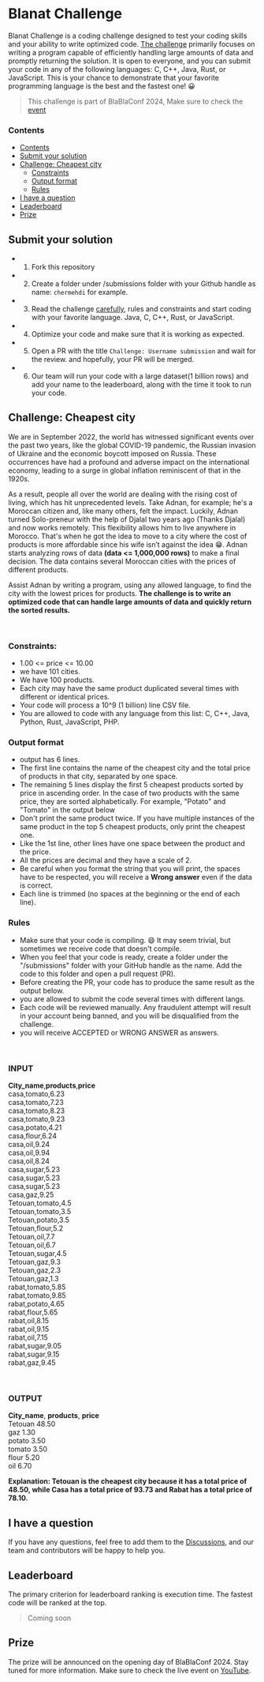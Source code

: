 # Blanat Challenge

Blanat Challenge is a coding challenge designed to test your coding skills and your ability to write optimized code. [The challenge](#challenge-cheapest-city) primarily focuses on writing a program capable of efficiently handling large amounts of data and promptly returning the solution. It is open to everyone, and you can submit your code in any of the following languages: C, C++, Java, Rust, or JavaScript. This is your chance to demonstrate that your favorite programming language is the best and the fastest one! 😀

> This challenge is part of BlaBlaConf 2024, Make sure to check the [event](https://blablaconf.com)

### Contents

- [Contents](#contents)
- [Submit your solution](#submit-your-solution)
- [Challenge: Cheapest city](#challenge-cheapest-city)
  - [Constraints](#constraints)
  - [Output format](#output-format)
  - [Rules](#rules)
- [I have a question](#i-have-a-question)
- [Leaderboard](#leaderboard)
- [Prize](#prize)

## Submit your solution

- 1. Fork this repository
- 2. Create a folder under /submissions folder with your Github handle as name: `chermehdi` for example.
- 3. Read the challenge [carefully](#challenge-cheapest-city), rules and constraints and start coding with your favorite language. Java, C, C++, Rust, or JavaScript.
- 4. Optimize your code and make sure that it is working as expected.
- 5. Open a PR with the title `Challenge: Username submission` and wait for the review. and hopefully, your PR will be merged.
- 6. Our team will run your code with a large dataset(1 billion rows) and add your name to the leaderboard, along with the time it took to run your code.

## Challenge: Cheapest city

We are in September 2022, the world has witnessed significant events over the past two years, like the global COVID-19 pandemic, the Russian invasion of Ukraine and the economic boycott imposed on Russia. These occurrences have had a profound and adverse impact on the international economy, leading to a surge in global inflation reminiscent of that in the 1920s.

As a result, people all over the world are dealing with the rising cost of living, which has hit unprecedented levels. Take Adnan, for example; he's a Moroccan citizen and, like many others, felt the impact. Luckily, Adnan turned Solo-preneur with the help of Djalal two years ago (Thanks Djalal) and now works remotely. This flexibility allows him to live anywhere in Morocco. That's when he got the idea to move to a city where the cost of products is more affordable since his wife isn’t against the idea 😁. Adnan starts analyzing rows of data **(data <= 1,000,000 rows)** to make a final decision. The data contains several Moroccan cities with the prices of different products.

Assist Adnan by writing a program, using any allowed language, to find the city with the lowest prices for products. **The challenge is to write an optimized code that can handle large amounts of data and quickly return the sorted results.**

<br>

### Constraints:

- 1.00 <= price <= 10.00
- we have 101 cities.
- We have 100 products.
- Each city may have the same product duplicated several times with different or identical prices.
- Your code will process a 10^9 (1 billion) line CSV file.
- You are allowed to code with any language from this list: C, C++, Java, Python, Rust, JavaScript, PHP.

### Output format

- output has 6 lines.
- The first line contains the name of the cheapest city and the total price of products in that city, separated by one space.
- The remaining 5 lines display the first 5 cheapest products sorted by price in ascending order. In the case of two products with the same price, they are sorted alphabetically. For example, "Potato" and "Tomato" in the output below
- Don't print the same product twice. If you have multiple instances of the same product in the top 5 cheapest products, only print the cheapest one.
- Like the 1st line, other lines have one space between the product and the price.
- All the prices are decimal and they have a scale of 2.
- Be careful when you format the string that you will print, the spaces have to be respected, you will receive a **Wrong answer** even if the data is correct.
- Each line is trimmed (no spaces at the beginning or the end of each line).

### Rules

- Make sure that your code is compiling. 😄 It may seem trivial, but sometimes we receive code that doesn't compile.
- When you feel that your code is ready, create a folder under the "/submissions" folder with your GitHub handle as the name. Add the code to this folder and open a pull request (PR).
- Before creating the PR, your code has to produce the same result as the output below.
- you are allowed to submit the code several times with different langs.
- Each code will be reviewed manually. Any fraudulent attempt will result in your account being banned, and you will be disqualified from the challenge.
- you will receive ACCEPTED or WRONG ANSWER as answers.

<br>

### INPUT

**City_name**,**products**,**price**<br>
casa,tomato,6.23<br>
casa,tomato,7.23<br>
casa,tomato,8.23<br>
casa,tomato,9.23<br>
casa,potato,4.21<br>
casa,flour,6.24<br>
casa,oil,9.24<br>
casa,oil,9.94<br>
casa,oil,8.24<br>
casa,sugar,5.23<br>
casa,sugar,5.23<br>
casa,sugar,5.23<br>
casa,gaz,9.25<br>
Tetouan,tomato,4.5<br>
Tetouan,tomato,3.5<br>
Tetouan,potato,3.5<br>
Tetouan,flour,5.2<br>
Tetouan,oil,7.7<br>
Tetouan,oil,6.7<br>
Tetouan,sugar,4.5<br>
Tetouan,gaz,9.3<br>
Tetouan,gaz,2.3<br>
Tetouan,gaz,1.3<br>
rabat,tomato,5.85<br>
rabat,tomato,9.85<br>
rabat,potato,4.65<br>
rabat,flour,5.65<br>
rabat,oil,8.15<br>
rabat,oil,9.15<br>
rabat,oil,7.15<br>
rabat,sugar,9.05<br>
rabat,sugar,9.15<br>
rabat,gaz,9.45<br>

<br>

### OUTPUT

**City_name**, **products**, **price**<br>
Tetouan 48.50<br>
gaz 1.30<br>
potato 3.50<br>
tomato 3.50<br>
flour 5.20<br>
oil 6.70<br>

**Explanation: Tetouan is the cheapest city because it has a total price of 48.50, while Casa has a total price of 93.73 and Rabat has a total price of 78.10.**

## I have a question

If you have any questions, feel free to add them to the [Discussions](https://github.com/geeksblabla/blanat/discussions/categories/q-a), and our team and contributors will be happy to help you.

## Leaderboard

The primary criterion for leaderboard ranking is execution time. The fastest code will be ranked at the top.

> Coming soon

## Prize

The prize will be announced on the opening day of BlaBlaConf 2024. Stay tuned for more information. Make sure to check the live event on [YouTube](https://www.youtube.com/watch?v=-peiFexaSWg).
